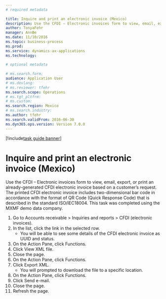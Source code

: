 ```yaml
--- 
# required metadata 
 
title: Inquire and print an electronic invoice (Mexico)
description: Use the CFDI – Electronic invoices form to view, email, export, or print an already-generated CFDI electronic invoice based on a customer’s request. 
author: TonyaFehr 
manager: AnnBe 
ms.date: 11/10/2016
ms.topic: business-process 
ms.prod:  
ms.service: dynamics-ax-applications 
ms.technology:  
 
# optional metadata 
 
# ms.search.form:   
audience: Application User 
# ms.devlang:  
# ms.reviewer: tfehr 
ms.search.scope: Operations 
# ms.tgt_pltfrm:  
# ms.custom:  
ms.search.region: Mexico
# ms.search.industry: 
ms.author: tfehr 
ms.search.validFrom: 2016-06-30 
ms.dyn365.ops.version: Version 7.0.0 
---
```


[!include[task guide banner](../../includes/task-guide-banner.md)]

# Inquire and print an electronic invoice (Mexico)

Use the CFDI – Electronic invoices form to view, email, export, or print an already-generated CFDI electronic invoice based on a customer’s request. The printed CFDI electronic invoice includes two-dimensional bar code in accordance with the format of QR Code (Quick Response Code) that is described in the standard ISO/IEC18004. This task was completed using the MXMF demo data company.

1. Go to Accounts receivable > Inquiries and reports > CFDI (electronic invoices).
2. In the list, click the link in the selected row.
    * You will be able to see some details of the CFDI electronic invoice as UUID and status.  
3. On the Action Pane, click Functions.
4. Click View XML file.
5. Close the page.
6. On the Action Pane, click Functions.
7. Click Export XML.
    * You will prompted to download the file to a specific location.  
8. On the Action Pane, click Functions.
9. Click Send e-mail.
10. Close the page.
11. Refresh the page.

